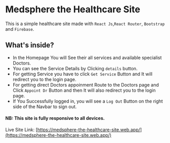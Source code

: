 
# Medsphere the Healthcare Site

This is a simple healthcare site made with  `React Js`,`React Router`, `Bootstrap` and `Firebase`. 

## What's inside?
* In the Homepage You will See their all services and available specialist Doctors.
* You can see the Service Details by Clicking `details` button.
* For getting Service you have to click `Get Service` Button and It will redirect you to the login page.
* For getting direct Doctors appoinment Route to the Doctors page and Click `Appoint Dr` Button and then It will also redirect you to the login page.
* If You Successfully logged in, you will see a `Log Out` Button on the right side of the Navbar to sign out.

#### NB: This site is fully responsive to all devices.

Live Site Link: [https://medsphere-the-healthcare-site.web.app/](https://medsphere-the-healthcare-site.web.app/)